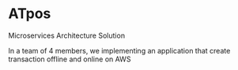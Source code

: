 # ATpos
Microservices Architecture Solution

In a team of 4 members, we implementing an application that create transaction offline and online on AWS
